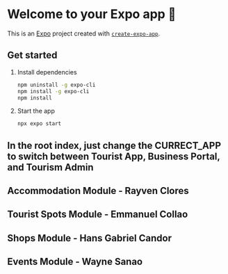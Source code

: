 # Welcome to your Expo app 👋

This is an [Expo](https://expo.dev) project created with [`create-expo-app`](https://www.npmjs.com/package/create-expo-app).

## Get started

1. Install dependencies

   ```bash
   npm uninstall -g expo-cli
   npm install -g expo-cli
   npm install
   ```

2. Start the app

   ```bash
   npx expo start
   ```

## In the root index, just change the CURRECT_APP to switch between Tourist App, Business Portal, and Tourism Admin

## Accommodation Module - Rayven Clores

## Tourist Spots Module - Emmanuel Collao

## Shops Module - Hans Gabriel Candor

## Events Module - Wayne Sanao
